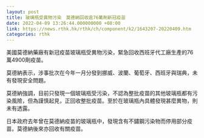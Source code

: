 ```yaml
---
layout: post
title: 玻璃瓶受異物污染　莫德納回收逾76萬劑新冠疫苗
date: 2022-04-09 13:26:44.000000000 +08:00
link: https://news.rthk.hk/rthk/ch/component/k2/1643207-20220409.htm
categories: rthk
---
```


美國莫德納藥廠有新冠疫苗玻璃瓶受異物污染，緊急回收西班牙代工廠生產的76萬4900劑疫苗。

莫德納表示，涉事批次在今年一月分發到挪威、波蘭、葡萄牙、西班牙與瑞典，未有發現安全問題。

莫德納強調，目前只發現一個玻璃瓶受污染，不認為整批疫苗的其他玻璃瓶都有污染風險，但為謹慎起見，正回收整批疫苗。至於在玻璃瓶內具體發現甚麼異物，則未有透露。

日本政府去年曾在莫德納疫苗的玻璃瓶中，發現含有不鏽鋼污染物而停用部分疫苗。莫德納後來亦回收有關疫苗。
